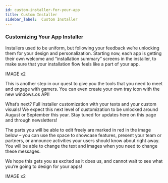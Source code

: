 ```yaml
---
id: custom-installer-for-your-app
title: Custom Installer
sidebar_label:  Custom Installer
---
```


### Customizing Your App Installer

Installers used to be uniform, but following your feedback we’re unlocking them for your design and personalization. Starting now, each app is getting their own welcome and “installation summary” screens in the installer, to make sure that your installation flow feels like a part of your app.

IMAGE x2

This is another step in our quest to give you the tools that you need to meet and engage with gamers. You can even create your own tray icon with the new windows.os API!

What’s next? Full installer customization with your texts and your custom visuals! We expect this next level of customization to be unlocked around August or September this year.
Stay tuned for updates here on this page and through newsletters!

The parts you will be able to edit freely are marked in red in the image below – you can use the space to showcase features, present your team or partners, or announce activities your users should know about right away. You will be able to change the text and images when you need to change these messages.

We hope this gets you as excited as it does us, and cannot wait to see what you’re going to design for your apps!

IMAGE x2
